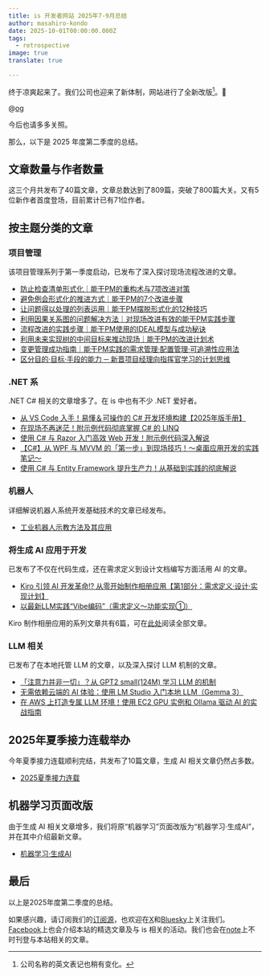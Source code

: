 ```yaml
---
title: is 开发者网站 2025年7-9月总结
author: masahiro-kondo
date: 2025-10-01T00:00:00.000Z
tags:
  - retrospective
image: true
translate: true

---
```


终于凉爽起来了。我们公司也迎来了新体制，网站进行了全新改版[^1]。🎊

[^1]: 公司名称的英文表记也稍有变化。

@[og](https://mamezo.tech/)

今后也请多多关照。

那么，以下是 2025 年度第二季度的总结。

## 文章数量与作者数量

这三个月共发布了40篇文章，文章总数达到了809篇，突破了800篇大关。又有5位新作者首度登场，目前累计已有71位作者。

## 按主题分类的文章

### 项目管理

该项目管理系列于第一季度启动，已发布了深入探讨现场流程改进的文章。

- [防止检查清单形式化｜能干PM的重构术与7项改进对策](/blogs/2025/07/10/pm_checklist_rebuild_and_improve/)
- [避免例会形式化的推进方式｜能干PM的7个改进步骤](/blogs/2025/07/18/pm_meeting_rebuild_and_improve/)
- [让问题得以处理的列表运用｜能干PM摆脱形式化的12种技巧](/blogs/2025/07/24/issue_list_rebuilding_and_practical_tips_for_pms/)
- [利用因果关系图的问题解决方法｜对现场改进有效的能干PM实践步骤](/blogs/2025/08/05/problem_solving_with_cause_effect_diagram/)
- [流程改进的实践步骤｜能干PM使用的IDEAL模型与成功秘诀](/blogs/2025/08/08/pm_process_improvement_ideal_model_and_practical_steps/)
- [利用未来实现树的中间目标来推动现场｜能干PM的改进计划术](/blogs/2025/08/14/improvement_plan_with_future_reality_tree/)
- [变更管理成功指南｜能干PM实践的需求管理·配置管理·可追溯性应用法](/2025/08/20/pm_change_management_with_rm_cm_and_traceability/)
- [区分目的·目标·手段的能力 ─ 新晋项目经理向指挥官学习的计划思维](/blogs/2025/09/01/purpose_goal_means_key_points_for_rookies/)

### .NET 系

.NET C# 相关的文章增多了。在 is 中也有不少 .NET 爱好者。

- [从 VS Code 入手！易懂＆可操作的 C# 开发环境构建【2025年版手册】](/blogs/2025/07/05/csharp_vscode/)
- [在现场不再迷茫！附示例代码彻底掌握 C# 的 LINQ](/blogs/2025/07/28/csharp_linq/)
- [使用 C# 与 Razor 入门高效 Web 开发！附示例代码深入解说](/blogs/2025/08/25/csharp_razor/)
- [【C#】从 WPF 与 MVVM 的「第一步」到现场技巧！～桌面应用开发的实践笔记～](/blogs/2025/09/12/first-contact-of-wpf/)
- [使用 C# 与 Entity Framework 提升生产力！从基础到实践的彻底解说](/blogs/2025/09/17/csharp_entityframework/)

### 机器人

详细解说机器人系统开发基础技术的文章已经发布。

- [工业机器人示教方法及其应用](/blogs/2025/09/09/robot-teaching-and-applications/)

### 将生成 AI 应用于开发

已发布了不仅在代码生成，还在需求定义到设计文档编写方面活用 AI 的文章。

- [Kiro 引领 AI 开发革命!? 从零开始制作相册应用【第1部分：需求定义·设计·实现计划】](/blogs/2025/08/19/kiro-album-app-1/)
- [以最新LLM实践“Vibe编码”（需求定义～功能实现①）](/blogs/2025/08/19/vibe-coding/)

Kiro 制作相册应用的系列文章共有6篇，可在[此处](/ml/#%E7%94%9F%E6%88%90ai%E3%82%92%E3%82%BD%E3%83%95%E3%83%88%E3%82%A6%E3%82%A7%E3%82%A2%E9%96%8B%E7%99%BA%E3%81%AB%E9%81%A9%E7%94%A8%E3%81%99%E3%82%8B)阅读全部文章。

### LLM 相关

已发布了在本地托管 LLM 的文章，以及深入探讨 LLM 机制的文章。

- [「注意力并非一切」？从 GPT2 small(124M) 学习 LLM 的机制](/blogs/2025/09/03/attention/)
- [无需依赖云端的 AI 体验：使用 LM Studio 入门本地 LLM（Gemma 3）](/blogs/2025/09/21/gemma_on_lm_studio/)
- [在 AWS 上打造专属 LLM 环境！使用 EC2 GPU 实例和 Ollama 驱动 AI 的实战指南](/blogs/2025/08/21/ec2-gpu-demo/)

## 2025年夏季接力连载举办

今年夏季接力连载顺利完结，共发布了10篇文章，生成 AI 相关文章仍然占多数。

- [2025夏季接力连载](https://developer.mamezou-tech.com/events/season/2025-summer/)

## 机器学习页面改版

由于生成 AI 相关文章增多，我们将原“机器学习”页面改版为“机器学习·生成AI”，并在其中介绍最新文章。

- [机器学习·生成AI](https://developer.mamezou-tech.com/ml/)

## 最后

以上是2025年度第二季度的总结。

如果感兴趣，请订阅我们的[订阅源](/feed/)，也欢迎在[X](https://x.com/MamezouDev)和[Bluesky](https://bsky.app/profile/mamezoudev.bsky.social)上关注我们。[Facebook](https://www.facebook.com/mamezou.jp)上也会介绍本站的精选文章及与 is 相关的活动。我们也会在[note](https://note.com/mamezou_info)上不时刊登与本站相关的文章。
